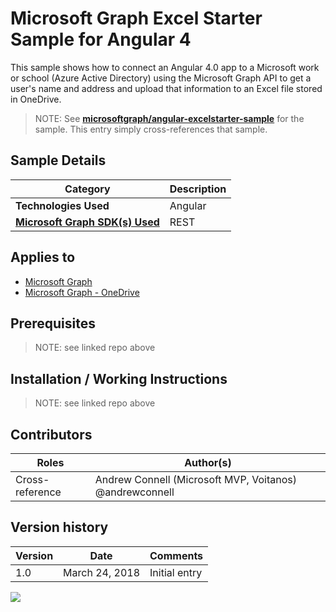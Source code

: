 # Microsoft Graph Excel Starter Sample for Angular 4

This sample shows how to connect an Angular 4.0 app to a Microsoft work or school (Azure Active Directory) using the Microsoft Graph API to get a user's name and address and upload that information to an Excel file stored in OneDrive.

> NOTE: See **[microsoftgraph/angular-excelstarter-sample](https://github.com/microsoftgraph/angular-excelstarter-sample)** for the sample. This entry simply cross-references that sample.

## Sample Details

|               Category               | Description |
| ------------------------------------ | ----------- |
| **Technologies Used**                | Angular     |
| **[Microsoft Graph SDK(s) Used][1]** | REST        |

## Applies to

* [Microsoft Graph](https://developer.microsoft.com/en-us/graph)
* [Microsoft Graph - OneDrive](https://developer.microsoft.com/en-us/graph/docs/api-reference/v1.0/resources/onedrive)

## Prerequisites

> NOTE: see linked repo above

## Installation / Working Instructions

> NOTE: see linked repo above

## Contributors

|      Roles      |                        Author(s)                        |
| --------------- | ------------------------------------------------------- |
| Cross-reference | Andrew Connell (Microsoft MVP, Voitanos) @andrewconnell |

## Version history

| Version |      Date      |   Comments    |
| ------- | -------------- | ------------- |
| 1.0     | March 24, 2018 | Initial entry |

[1]: https://developer.microsoft.com/en-us/graph/code-samples-and-sdks

![](https://telemetry.sharepointpnp.com/msgraph-community-samples/samples/angular-excelstarter)